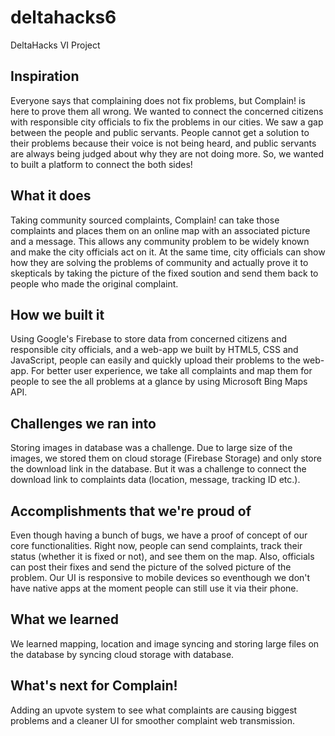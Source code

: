 # deltahacks6
DeltaHacks VI Project

## Inspiration
Everyone says that complaining does not fix problems, but Complain! is here to prove them all wrong. We wanted to connect the concerned citizens with responsible city officials to fix the problems in our cities. We saw a gap between the people and public servants. People cannot get a solution to their problems because their voice is not being heard, and public servants are always being judged about why they are not doing more. So, we wanted to built a platform to connect the both sides!

## What it does
Taking community sourced complaints, Complain! can take those complaints and places them on an online map with an associated picture and a message. This allows any community problem to be widely known and make the city officials act on it. At the same time, city officials can show how they are solving the problems of community and actually prove it to skepticals by taking the picture of the fixed soution and send them back to people who made the original complaint.

## How we built it
Using Google's Firebase to store data from concerned citizens and responsible city officials, and a web-app we built by HTML5, CSS and JavaScript, people can easily and quickly upload their problems to the web-app. For better user experience, we take all complaints and map them for people to see the all problems at a glance by using Microsoft Bing Maps API. 

## Challenges we ran into
Storing images in database was a challenge. Due to large size of the images, we stored them on cloud storage (Firebase Storage) and only store the download link in the database. But it was a challenge to connect the download link to complaints data (location, message, tracking ID etc.).

## Accomplishments that we're proud of
Even though having a bunch of bugs, we have a proof of concept of our core functionalities. Right now, people can send complaints, track their status (whether it is fixed or not), and see them on the map. Also, officials can post their fixes and send the picture of the solved picture of the problem. Our UI is responsive to mobile devices so eventhough we don't have native apps at the moment people can still use it via their phone.

## What we learned
We learned mapping, location and image syncing and storing large files on the database by syncing cloud storage with database.

## What's next for Complain!
Adding an upvote system to see what complaints are causing biggest problems and a cleaner UI for smoother complaint web transmission. 
